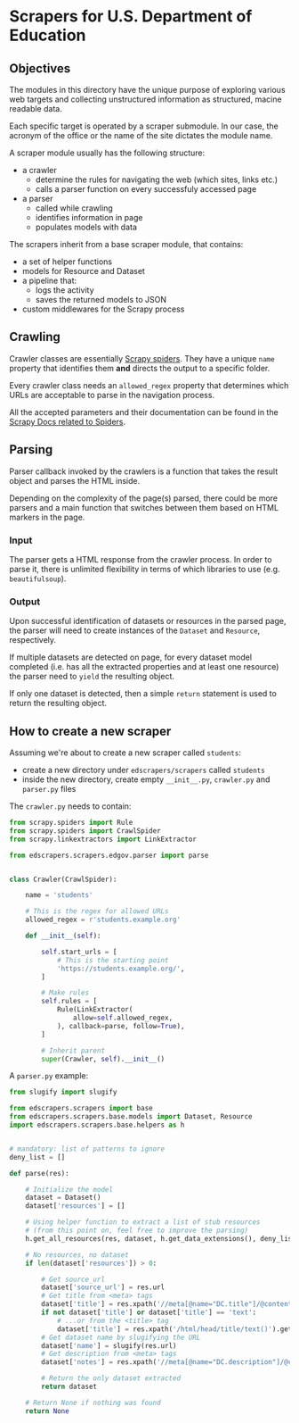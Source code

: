 # Scrapers for U.S. Department of Education

## Objectives

The modules in this directory have the unique purpose of exploring various web 
targets and collecting unstructured information as structured, macine readable 
data.

Each specific target is operated by a scraper submodule. In our case, the 
acronym of the office or the name of the site dictates the module name.

A scraper module usually has the following structure:

* a crawler
  * determine the rules for navigating the web (which sites, links etc.)
  * calls a parser function on every successfuly accessed page
* a parser
  * called while crawling
  * identifies information in page
  * populates models with data

The scrapers inherit from a base scraper module, that contains:

* a set of helper functions
* models for Resource and Dataset
* a pipeline that:
  * logs the activity
  * saves the returned models to JSON
* custom middlewares for the Scrapy process

## Crawling

Crawler classes are essentially [Scrapy 
spiders](https://docs.scrapy.org/en/latest/topics/spiders.html).
They have a unique `name` property that identifies them **and** 
directs the output to a specific folder.

Every crawler class needs an `allowed_regex` property that determines which 
URLs are acceptable to parse in the navigation process.

All the accepted parameters and their documentation can be found in the [Scrapy 
Docs related to Spiders](https://docs.scrapy.org/en/latest/topics/spiders.html).

## Parsing

Parser callback invoked by the crawlers is a function that takes the result 
object and parses the HTML inside.

Depending on the complexity of the page(s) parsed, there could be more parsers 
and a main function that switches between them based on HTML markers in the 
page.

### Input

The parser gets a HTML response from the crawler process. In order to parse it, 
there is unlimited flexibility in terms of which libraries to use (e.g. 
`beautifulsoup`).

### Output

Upon successful identification of datasets or resources in the parsed page, the 
parser will need to create instances of the `Dataset` and `Resource`, respectively. 

If multiple datasets are detected on page, for every dataset model completed 
(i.e. has all the extracted properties and at least one resource) the parser 
need to `yield` the resulting object.

If only one dataset is detected, then a simple `return` statement is used to 
return the resulting object.

## How to create a new scraper

Assuming we're about to create a new scraper called `students`:

* create a new directory under `edscrapers/scrapers` called `students`
* inside the new directory, create empty `__init__.py`, `crawler.py` and 
  `parser.py` files

The `crawler.py` needs to contain:

```python
from scrapy.spiders import Rule
from scrapy.spiders import CrawlSpider
from scrapy.linkextractors import LinkExtractor

from edscrapers.scrapers.edgov.parser import parse


class Crawler(CrawlSpider):

    name = 'students'

    # This is the regex for allowed URLs
    allowed_regex = r'students.example.org'

    def __init__(self):

        self.start_urls = [
            # This is the starting point
            'https://students.example.org/',
        ]

        # Make rules
        self.rules = [
            Rule(LinkExtractor(
                allow=self.allowed_regex,
            ), callback=parse, follow=True),
        ]

        # Inherit parent
        super(Crawler, self).__init__()
```


A `parser.py` example:

```python
from slugify import slugify

from edscrapers.scrapers import base
from edscrapers.scrapers.base.models import Dataset, Resource
import edscrapers.scrapers.base.helpers as h


# mandatory: list of patterns to ignore
deny_list = []

def parse(res):

    # Initialize the model
    dataset = Dataset()
    dataset['resources'] = []

    # Using helper function to extract a list of stub resources
    # (from this point on, feel free to improve the parsing)
    h.get_all_resources(res, dataset, h.get_data_extensions(), deny_list=deny_list)

    # No resources, no dataset
    if len(dataset['resources']) > 0:

        # Get source_url
        dataset['source_url'] = res.url
        # Get title from <meta> tags
        dataset['title'] = res.xpath('//meta[@name="DC.title"]/@content').get('text')
        if not dataset['title'] or dataset['title'] == 'text':
            # ...or from the <title> tag
            dataset['title'] = res.xpath('/html/head/title/text()').get('text')
        # Get dataset name by slugifying the URL
        dataset['name'] = slugify(res.url)
        # Get description from <meta> tags
        dataset['notes'] = res.xpath('//meta[@name="DC.description"]/@content').get('text')

        # Return the only dataset extracted
        return dataset

    # Return None if nothing was found
    return None
```
